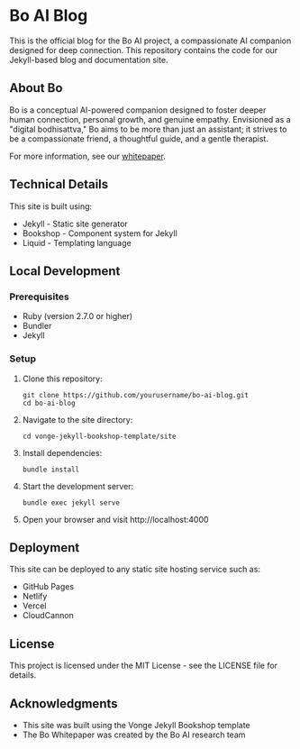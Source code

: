 # Bo AI Blog

This is the official blog for the Bo AI project, a compassionate AI companion designed for deep connection. This repository contains the code for our Jekyll-based blog and documentation site.

## About Bo

Bo is a conceptual AI-powered companion designed to foster deeper human connection, personal growth, and genuine empathy. Envisioned as a "digital bodhisattva," Bo aims to be more than just an assistant; it strives to be a compassionate friend, a thoughtful guide, and a gentle therapist.

For more information, see our [whitepaper](/whitepaper).

## Technical Details

This site is built using:

- Jekyll - Static site generator
- Bookshop - Component system for Jekyll
- Liquid - Templating language

## Local Development

### Prerequisites

- Ruby (version 2.7.0 or higher)
- Bundler
- Jekyll

### Setup

1. Clone this repository:
   ```
   git clone https://github.com/yourusername/bo-ai-blog.git
   cd bo-ai-blog
   ```

2. Navigate to the site directory:
   ```
   cd vonge-jekyll-bookshop-template/site
   ```

3. Install dependencies:
   ```
   bundle install
   ```

4. Start the development server:
   ```
   bundle exec jekyll serve
   ```

5. Open your browser and visit http://localhost:4000

## Deployment

This site can be deployed to any static site hosting service such as:

- GitHub Pages
- Netlify
- Vercel
- CloudCannon

## License

This project is licensed under the MIT License - see the LICENSE file for details.

## Acknowledgments

- This site was built using the Vonge Jekyll Bookshop template
- The Bo Whitepaper was created by the Bo AI research team

<!-- Trigger build --> 